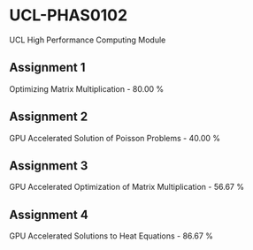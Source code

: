 # UCL-PHAS0102
UCL High Performance Computing Module

## Assignment 1 
Optimizing Matrix Multiplication - 80.00 %
## Assignment 2 
GPU Accelerated Solution of Poisson Problems - 40.00 %	
## Assignment 3 
GPU Accelerated Optimization of Matrix Multiplication - 56.67 %	
## Assignment 4	
GPU Accelerated Solutions to Heat Equations - 86.67 %
